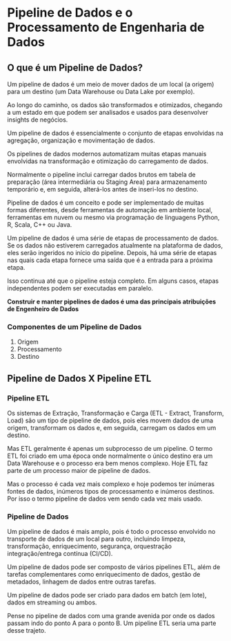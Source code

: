 # Pipeline de Dados e o Processamento de Engenharia de Dados

## O que é um Pipeline de Dados?

Um pipeline de dados é um meio de mover dados de um local (a origem) para um destino (um Data Warehouse ou Data Lake por exemplo).

Ao longo do caminho, os dados são transformados e otimizados, chegando a um estado em que podem ser analisados e usados para desenvolver insights de negócios.

Um pipeline de dados é essencialmente o conjunto de etapas envolvidas na agregação, organização e movimentação de dados.

Os pipelines de dados modernos automatizam muitas etapas manuais envolvidas na transformação e otimização do carregamento de dados.

Normalmente o pipeline inclui carregar dados brutos em tabela de preparação (área intermediária ou Staging Area) para armazenamento temporário e, em seguida, alterá-los antes de inseri-los no destino.

Pipeline de dados é um conceito e pode ser implementado de muitas formas diferentes, desde ferramentas de automação em ambiente local, ferramentas em nuvem ou mesmo via programação de linguagens Python, R, Scala, C++ ou Java.

Um pipeline de dados é uma série de etapas de processamento de dados. Se os dados não estiverem carregados atualmente na plataforma de dados, eles serão ingeridos no início do pipeline. Depois, há uma série de etapas nas quais cada etapa fornece uma saída que é a entrada para a próxima etapa.

Isso continua até que o pipeline esteja completo. Em alguns casos, etapas independentes podem ser executadas em paralelo.

**Construir e manter pipelines de dados é uma das principais atribuições de Engenheiro de Dados**

### Componentes de um Pipeline de Dados

1. Origem
2. Processamento
3. Destino

## Pipeline de Dados X Pipeline ETL

### Pipeline ETL

Os sistemas de Extração, Transformação e Carga (ETL - Extract, Transform, Load) são um tipo de pipeline de dados, pois eles movem dados de uma origem, transformam os dados e, em seguida, carregam os dados em um destino.

Mas ETL geralmente é apenas um subprocesso de um pipeline. O termo ETL foi criado em uma época onde normalmente o único destino era um Data Warehouse e o processo era bem menos complexo. Hoje ETL faz parte de um processo maior de pipeline de dados.

Mas o processo é cada vez mais complexo e hoje podemos ter inúmeras fontes de dados, inúmeros tipos de processamento e inúmeros destinos. Por isso o termo pipeline de dados vem sendo cada vez mais usado.

### Pipeline de Dados

Um pipeline de dados é mais amplo, pois é todo o processo envolvido no transporte de dados de um local para outro, incluindo limpeza, transformação, enriquecimento, segurança, orquestração integração/entrega contínua (CI/CD).

Um pipeline de dados pode ser composto de vários pipelines ETL, além de tarefas complementares como enriquecimento de dados, gestão de metadados, linhagem de dados entre outras tarefas.

Um pipeline de dados pode ser criado para dados em batch (em lote), dados em streaming ou ambos.

Pense no pipeline de dados com uma grande avenida por onde os dados passam indo do ponto A para o ponto B. Um pipeline ETL seria uma parte desse trajeto.